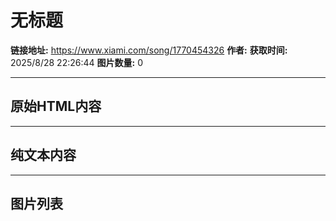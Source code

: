 # 无标题

**链接地址:** https://www.xiami.com/song/1770454326
**作者:** 
**获取时间:** 2025/8/28 22:26:44
**图片数量:** 0

---

## 原始HTML内容



---

## 纯文本内容



---

## 图片列表


